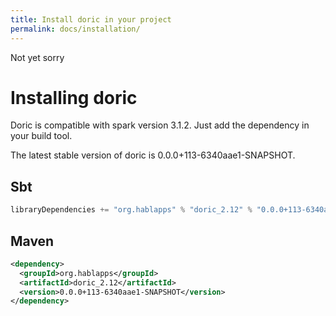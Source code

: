 ```yaml
---
title: Install doric in your project
permalink: docs/installation/
---
```

Not yet sorry
# Installing doric
Doric is compatible with spark version 3.1.2. Just add the dependency in your build tool.

The latest stable version of doric is 0.0.0+113-6340aae1-SNAPSHOT.

## Sbt
```scala
libraryDependencies += "org.hablapps" % "doric_2.12" % "0.0.0+113-6340aae1-SNAPSHOT"
```
## Maven
```xml
<dependency>
  <groupId>org.hablapps</groupId>
  <artifactId>doric_2.12</artifactId>
  <version>0.0.0+113-6340aae1-SNAPSHOT</version>
</dependency>
```
